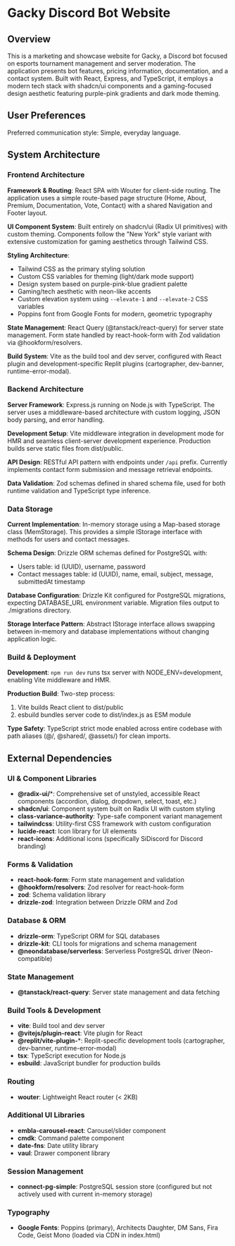 # Gacky Discord Bot Website

## Overview

This is a marketing and showcase website for Gacky, a Discord bot focused on esports tournament management and server moderation. The application presents bot features, pricing information, documentation, and a contact system. Built with React, Express, and TypeScript, it employs a modern tech stack with shadcn/ui components and a gaming-focused design aesthetic featuring purple-pink gradients and dark mode theming.

## User Preferences

Preferred communication style: Simple, everyday language.

## System Architecture

### Frontend Architecture

**Framework & Routing**: React SPA with Wouter for client-side routing. The application uses a simple route-based page structure (Home, About, Premium, Documentation, Vote, Contact) with a shared Navigation and Footer layout.

**UI Component System**: Built entirely on shadcn/ui (Radix UI primitives) with custom theming. Components follow the "New York" style variant with extensive customization for gaming aesthetics through Tailwind CSS.

**Styling Architecture**: 
- Tailwind CSS as the primary styling solution
- Custom CSS variables for theming (light/dark mode support)
- Design system based on purple-pink-blue gradient palette
- Gaming/tech aesthetic with neon-like accents
- Custom elevation system using `--elevate-1` and `--elevate-2` CSS variables
- Poppins font from Google Fonts for modern, geometric typography

**State Management**: React Query (@tanstack/react-query) for server state management. Form state handled by react-hook-form with Zod validation via @hookform/resolvers.

**Build System**: Vite as the build tool and dev server, configured with React plugin and development-specific Replit plugins (cartographer, dev-banner, runtime-error-modal).

### Backend Architecture

**Server Framework**: Express.js running on Node.js with TypeScript. The server uses a middleware-based architecture with custom logging, JSON body parsing, and error handling.

**Development Setup**: Vite middleware integration in development mode for HMR and seamless client-server development experience. Production builds serve static files from dist/public.

**API Design**: RESTful API pattern with endpoints under `/api` prefix. Currently implements contact form submission and message retrieval endpoints.

**Data Validation**: Zod schemas defined in shared schema file, used for both runtime validation and TypeScript type inference.

### Data Storage

**Current Implementation**: In-memory storage using a Map-based storage class (MemStorage). This provides a simple IStorage interface with methods for users and contact messages.

**Schema Design**: Drizzle ORM schemas defined for PostgreSQL with:
- Users table: id (UUID), username, password
- Contact messages table: id (UUID), name, email, subject, message, submittedAt timestamp

**Database Configuration**: Drizzle Kit configured for PostgreSQL migrations, expecting DATABASE_URL environment variable. Migration files output to ./migrations directory.

**Storage Interface Pattern**: Abstract IStorage interface allows swapping between in-memory and database implementations without changing application logic.

### Build & Deployment

**Development**: `npm run dev` runs tsx server with NODE_ENV=development, enabling Vite middleware and HMR.

**Production Build**: Two-step process:
1. Vite builds React client to dist/public
2. esbuild bundles server code to dist/index.js as ESM module

**Type Safety**: TypeScript strict mode enabled across entire codebase with path aliases (@/, @shared/, @assets/) for clean imports.

## External Dependencies

### UI & Component Libraries
- **@radix-ui/***: Comprehensive set of unstyled, accessible React components (accordion, dialog, dropdown, select, toast, etc.)
- **shadcn/ui**: Component system built on Radix UI with custom styling
- **class-variance-authority**: Type-safe component variant management
- **tailwindcss**: Utility-first CSS framework with custom configuration
- **lucide-react**: Icon library for UI elements
- **react-icons**: Additional icons (specifically SiDiscord for Discord branding)

### Forms & Validation
- **react-hook-form**: Form state management and validation
- **@hookform/resolvers**: Zod resolver for react-hook-form
- **zod**: Schema validation library
- **drizzle-zod**: Integration between Drizzle ORM and Zod

### Database & ORM
- **drizzle-orm**: TypeScript ORM for SQL databases
- **drizzle-kit**: CLI tools for migrations and schema management
- **@neondatabase/serverless**: Serverless PostgreSQL driver (Neon-compatible)

### State Management
- **@tanstack/react-query**: Server state management and data fetching

### Build Tools & Development
- **vite**: Build tool and dev server
- **@vitejs/plugin-react**: Vite plugin for React
- **@replit/vite-plugin-***: Replit-specific development tools (cartographer, dev-banner, runtime-error-modal)
- **tsx**: TypeScript execution for Node.js
- **esbuild**: JavaScript bundler for production builds

### Routing
- **wouter**: Lightweight React router (< 2KB)

### Additional UI Libraries
- **embla-carousel-react**: Carousel/slider component
- **cmdk**: Command palette component
- **date-fns**: Date utility library
- **vaul**: Drawer component library

### Session Management
- **connect-pg-simple**: PostgreSQL session store (configured but not actively used with current in-memory storage)

### Typography
- **Google Fonts**: Poppins (primary), Architects Daughter, DM Sans, Fira Code, Geist Mono (loaded via CDN in index.html)